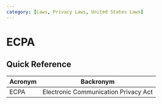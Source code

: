 ```yaml
---
category: [Laws, Privacy Laws, United States Laws]
---
```


# ECPA

## Quick Reference

| Acronym | Backronym |
| - | - |
| ECPA | Electronic Communication Privacy Act |
